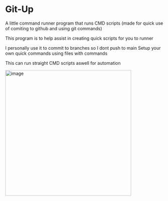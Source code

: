 # Git-Up
 A little command runner program that runs CMD scripts (made for quick use of comiting to github and using git commands) 

 This program is to help assist in creating quick scripts for you to runner
 
 
 I personally use it to commit to branches so I dont push to main
 Setup your own quick commands using files with commands
 
 This can run straight CMD scripts aswell for automation

 <img width="400" alt="image" src="https://github.com/Xenial-Portfolio/Git-Up/assets/119448917/67f59ca2-a6e3-40f0-bcd8-68da5bebcca0">
